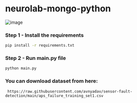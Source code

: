 # neurolab-mongo-python

![image](https://user-images.githubusercontent.com/57321948/196933065-4b16c235-f3b9-4391-9cfe-4affcec87c35.png)

### Step 1 - Install the requirements

```bash
pip install -r requirements.txt
```

### Step 2 - Run main.py file

```bash
python main.py
```
### You can download dataset from here:
```
 https://raw.githubusercontent.com/avnyadav/sensor-fault-detection/main/aps_failure_training_set1.csv
```